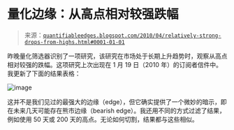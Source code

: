 <!--yml

category: 未分类

date: 2024-05-18 13:02:14

-->

# 量化边缘：从高点相对较强跌幅

> 来源：[`quantifiableedges.blogspot.com/2010/04/relatively-strong-drops-from-highs.html#0001-01-01`](http://quantifiableedges.blogspot.com/2010/04/relatively-strong-drops-from-highs.html#0001-01-01)

昨晚量化筛选器识别了一项研究，该研究在市场处于长期上升趋势时，观察从高点相对较强的跌幅。这项研究上次出现在 1 月 19 日（2010 年）的订阅者信件中。我更新了下面的结果表格：

![image](https://blogger.googleusercontent.com/img/b/R29vZ2xl/AVvXsEi8WuV5VO3l3mwFeJs9_l2qmpZ6rb5lrYZMOGSRCPkKwPit2QI9WA5d74zl2s9HpvlJ7P923EdOrf2-BvwUbt9bdWkG__y9EJvX_zG23x-D_zjPQi1o01I5kMIbWCuHjEoUA_vly_9aGJjB/s1600/2010-04-08+png.png)

这并不是我们见过的最强大的边缘（edge），但它确实提供了一个微妙的暗示，即在未来几天可能存在熊市边缘（bearish edge）。我还用不同的方式过滤了结果，例如使用 50 天或 200 天的高点。无论如何切割，结果都与这些相似。
